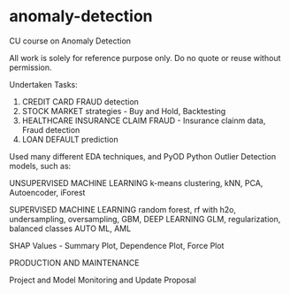 # anomaly-detection
CU course on Anomaly Detection

All work is solely for reference purpose only. Do no quote or reuse without permission.

Undertaken Tasks:
1. CREDIT CARD FRAUD detection
2. STOCK MARKET strategies - Buy and Hold, Backtesting
3. HEALTHCARE INSURANCE CLAIM FRAUD - Insurance clainm data, Fraud detection
4. LOAN DEFAULT prediction


Used many different EDA techniques, and PyOD Python Outlier Detection models, such as:

UNSUPERVISED MACHINE LEARNING
k-means clustering, kNN, PCA, Autoencoder, iForest


SUPERVISED MACHINE LEARNING
random forest, rf with h2o, undersampling, oversampling, GBM, DEEP LEARNING
GLM, regularization, balanced classes
AUTO ML, AML


SHAP Values - Summary Plot, Dependence Plot, Force Plot



PRODUCTION AND MAINTENANCE 

Project and Model Monitoring and Update Proposal
